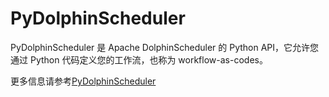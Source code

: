 # PyDolphinScheduler

PyDolphinScheduler 是 Apache DolphinScheduler 的 Python API，它允许您通过 Python 代码定义您的工作流，也称为 workflow-as-codes。

更多信息请参考[PyDolphinScheduler](https://dolphinscheduler.apache.org/python/main/)


